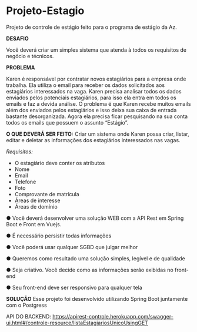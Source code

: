# Projeto-Estagio
Projeto de controle de estágio feito para o programa de estágio da Az.


**DESAFIO**

Você deverá criar um simples sistema que atenda à todos os requisitos de negócio
e técnicos.

**PROBLEMA**

Karen é responsável por contratar novos estagiários para a empresa onde trabalha.
Ela utiliza o email para receber os dados solicitados aos estagiários interessados na
vaga.
Karen precisa analisar todos os dados enviados pelos potenciais estagiários, para
isso ela entra em todos os emails e faz a devida análise.
O problema é que Karen recebe muitos emails além dos enviados pelos estagiários
e isso deixa sua caixa de entrada bastante desorganizada. Agora ela precisa ficar
pesquisando na sua conta todos os emails que possuem o assunto “Estágio”.

**O QUE DEVERÁ SER FEITO:**
Criar um sistema onde Karen possa criar, listar, editar e deletar as informações dos
estagiários interessados nas vagas.

*Requisitos:*
- O estagiário deve conter os atributos
- Nome
- Email
- Telefone
- Foto
- Comprovante de matrícula
- Áreas de interesse
- Áreas de domínio

● Você deverá desenvolver uma solução WEB com a API Rest em Spring Boot
e Front em Vuejs.

● É necessário persistir todas informações

● Você poderá usar qualquer SGBD que julgar melhor

● Queremos como resultado uma solução simples, legível e de qualidade

● Seja criativo. Você decide como as informações serão exibidas no front-end

● Seu front-end deve ser responsivo para qualquer tela

**SOLUÇÃO**
Esse projeto foi desenvolvido utilizando Spring Boot juntamente com o Postgress

API DO BACKEND:
https://apirest-controle.herokuapp.com/swagger-ui.html#/controle-resource/listaEstagiariosUnicoUsingGET
